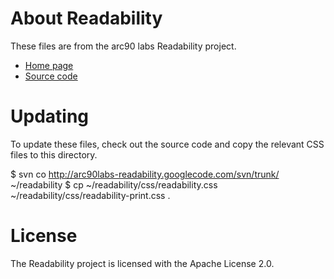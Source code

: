 # About Readability

These files are from the arc90 labs Readability project.

* [Home page](http://lab.arc90.com/experiments/readability/)
* [Source code](http://code.google.com/p/arc90labs-readability/)

# Updating

To update these files, check out the source code and copy the
relevant CSS files to this directory.

 $ svn co http://arc90labs-readability.googlecode.com/svn/trunk/ ~/readability
 $ cp ~/readability/css/readability.css ~/readability/css/readability-print.css .

# License

The Readability project is licensed with the Apache License 2.0.
